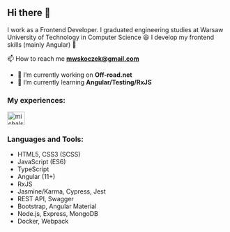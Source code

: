 ## Hi there 👋

 I work as a Frontend Developer. I graduated engineering studies at Warsaw University of Technology in Computer Science :smiley: 
 I develop my frontend skills (mainly Angular) :muscle:
  
 📫 How to reach me **mwskoczek@gmail.com**

- 🔭 I’m currently working on **Off-road.net** 
- 🌱 I’m currently learning **Angular/Testing/RxJS**

<h3 align="left">My experiences:</h3>
<p align="left">
<a href="https://linkedin.com/in/michalskoczek" target="blank"><img align="center" src="https://raw.githubusercontent.com/rahuldkjain/github-profile-readme-generator/master/src/images/icons/Social/linked-in-alt.svg" alt="michalskoczek" height="30" width="40" /></a>

### Languages and Tools:
- HTML5, CSS3 (SCSS)
- JavaScript (ES6)
- TypeScript
- Angular (11+)
- RxJS
- Jasmine/Karma, Cypress, Jest
- REST API, Swagger
- Bootstrap, Angular Material
- Node.js, Express, MongoDB
- Docker, Webpack

